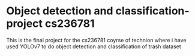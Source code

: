 # Object detection and classification-project cs236781

 This is the final project for the cs236781 coyrse of technion where i have used YOLOv7 to do object detection and classification of trash dataset
